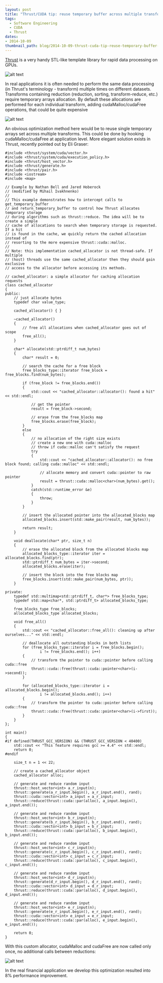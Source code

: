 ```yaml
---
layout: post
title: "Thrust/CUDA tip: reuse temporary buffer across multiple transforms"
tags:
  - Software Engineering
  - CUDA
  - Thrust
dates:
- 2014-10-09
thumbnail_path: blog/2014-10-09-thrust-cuda-tip-reuse-temporary-buffer-across-multiple-transforms/thrust_logo.png
---
```


[Thrust](thrust.github.io) is a very handy STL-like template library for rapid data processing on GPUs.

![alt text](\assets\img\blog\2014-10-09-thrust-cuda-tip-reuse-temporary-buffer-across-multiple-transforms\thrust_logo.png "Logo Title Text 1")

In real applications it is often needed to perform the same data processing (in Thrust's terminology - transform) multiple times on different datasets. Transforms containing reduction (reduction, sorting, transform-reduce, etc.) require temporary arrays allocation. By default these allocations are performed for each individual transform, adding cudaMalloc/cudaFree operations, that could be quite expensive

![alt text](\assets\img\blog\2014-10-09-thrust-cuda-tip-reuse-temporary-buffer-across-multiple-transforms\usual_call.png "Logo Title Text 1")

An obvious optimization method here would be to reuse single temporary arrays set across multiple transforms. This could be done by hooking cudaMalloc/cudaFree at application level. More elegant solution exists in Thrust, recently pointed out by Eli Graser:

```
#include <thrust/system/cuda/vector.h>
#include <thrust/system/cuda/execution_policy.h>
#include <thrust/host_vector.h>
#include <thrust/generate.h>
#include <thrust/pair.h>
#include <iostream>
#include <map>

// Example by Nathan Bell and Jared Hoberock
// (modified by Mihail Ivakhnenko)
//
// This example demonstrates how to intercept calls to get_temporary_buffer
// and return_temporary_buffer to control how Thrust allocates temporary storage
// during algorithms such as thrust::reduce. The idea will be to create a simple
// cache of allocations to search when temporary storage is requested. If a hit
// is found in the cache, we quickly return the cached allocation instead of
// resorting to the more expensive thrust::cuda::malloc.
//
// Note: this implementation cached_allocator is not thread-safe. If multiple
// (host) threads use the same cached_allocator then they should gain exclusive
// access to the allocator before accessing its methods.

// cached_allocator: a simple allocator for caching allocation requests
class cached_allocator
{
public:
    // just allocate bytes
    typedef char value_type;

    cached_allocator() { }

    ~cached_allocator()
    {
        // free all allocations when cached_allocator goes out of scope
        free_all();
    }

    char* allocate(std::ptrdiff_t num_bytes)
    {
        char* result = 0;

        // search the cache for a free block
        free_blocks_type::iterator free_block = free_blocks.find(num_bytes);

        if (free_block != free_blocks.end())
        {
            std::cout << "cached_allocator::allocator(): found a hit" << std::endl;

            // get the pointer
            result = free_block->second;

            // erase from the free_blocks map
            free_blocks.erase(free_block);
        }
        else
        {
            // no allocation of the right size exists
            // create a new one with cuda::malloc
            // throw if cuda::malloc can't satisfy the request
            try
            {
                std::cout << "cached_allocator::allocator(): no free block found; calling cuda::malloc" << std::endl;

                // allocate memory and convert cuda::pointer to raw pointer
                result = thrust::cuda::malloc<char>(num_bytes).get();
            }
            catch(std::runtime_error &e)
            {
                throw;
            }
        }

        // insert the allocated pointer into the allocated_blocks map
        allocated_blocks.insert(std::make_pair(result, num_bytes));

        return result;
    }

    void deallocate(char* ptr, size_t n)
    {
        // erase the allocated block from the allocated blocks map
        allocated_blocks_type::iterator iter = allocated_blocks.find(ptr);
        std::ptrdiff_t num_bytes = iter->second;
        allocated_blocks.erase(iter);

        // insert the block into the free blocks map
        free_blocks.insert(std::make_pair(num_bytes, ptr));
    }

private:
    typedef std::multimap<std::ptrdiff_t, char*> free_blocks_type;
    typedef std::map<char*, std::ptrdiff_t> allocated_blocks_type;

    free_blocks_type free_blocks;
    allocated_blocks_type allocated_blocks;

    void free_all()
    {
        std::cout << "cached_allocator::free_all(): cleaning up after ourselves..." << std::endl;

        // deallocate all outstanding blocks in both lists
        for (free_blocks_type::iterator i = free_blocks.begin();
                i != free_blocks.end(); i++)
        {
            // transform the pointer to cuda::pointer before calling cuda::free
            thrust::cuda::free(thrust::cuda::pointer<char>(i->second));
        }

        for (allocated_blocks_type::iterator i = allocated_blocks.begin();
                i != allocated_blocks.end(); i++)
        {
            // transform the pointer to cuda::pointer before calling cuda::free
            thrust::cuda::free(thrust::cuda::pointer<char>(i->first));
        }
    }
};

int main()
{
#if defined(THRUST_GCC_VERSION) && (THRUST_GCC_VERSION < 40400)
    std::cout << "This feature requires gcc >= 4.4" << std::endl;
    return 0;
#endif

    size_t n = 1 << 22;

    // create a cached_allocator object
    cached_allocator alloc;

    // generate and reduce random input
    thrust::host_vector<int> a_r_input(n);
    thrust::generate(a_r_input.begin(), a_r_input.end(), rand);
    thrust::cuda::vector<int> a_input = a_r_input;
    thrust::reduce(thrust::cuda::par(alloc), a_input.begin(), a_input.end());

    // generate and reduce random input
    thrust::host_vector<int> b_r_input(n);
    thrust::generate(b_r_input.begin(), b_r_input.end(), rand);
    thrust::cuda::vector<int> b_input = b_r_input;
    thrust::reduce(thrust::cuda::par(alloc), b_input.begin(), b_input.end());

    // generate and reduce random input
    thrust::host_vector<int> c_r_input(n);
    thrust::generate(c_r_input.begin(), c_r_input.end(), rand);
    thrust::cuda::vector<int> c_input = c_r_input;
    thrust::reduce(thrust::cuda::par(alloc), c_input.begin(), c_input.end());

    // generate and reduce random input
    thrust::host_vector<int> d_r_input(n);
    thrust::generate(d_r_input.begin(), d_r_input.end(), rand);
    thrust::cuda::vector<int> d_input = d_r_input;
    thrust::reduce(thrust::cuda::par(alloc), d_input.begin(), d_input.end());

    // generate and reduce random input
    thrust::host_vector<int> e_r_input(n);
    thrust::generate(e_r_input.begin(), e_r_input.end(), rand);
    thrust::cuda::vector<int> e_input = e_r_input;
    thrust::reduce(thrust::cuda::par(alloc), e_input.begin(), e_input.end());

    return 0;
}
```

With this custom allocator, cudaMalloc and cudaFree are now called only once, no additional calls between reductions:

![alt text](\assets\img\blog\2014-10-09-thrust-cuda-tip-reuse-temporary-buffer-across-multiple-transforms\changed_call.png "Logo Title Text 1")

In the real financial application we develop this optimization resulted into 8% performance improvement.
